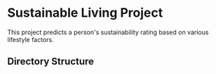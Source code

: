 # Sustainable Living Project

This project predicts a person's sustainability rating based on various lifestyle factors.

## Directory Structure

